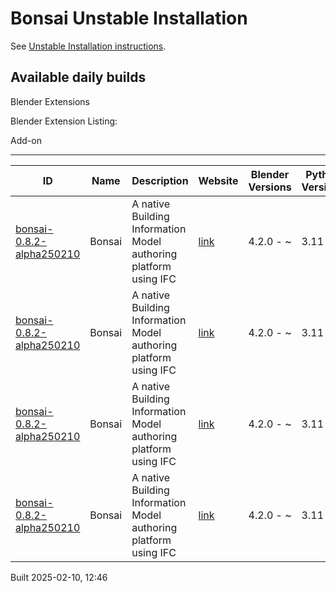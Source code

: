 # Bonsai Unstable Installation

See [Unstable Installation instructions](https://docs.bonsaibim.org/guides/development/installation.html#unstable-installation).

## Available daily builds



Blender Extensions

Blender Extension Listing:

Add-on

---

| ID | Name | Description | Website | Blender Versions | Python Versions | Platforms | Size |
| --- | --- | --- | --- | --- | --- | --- | --- |
| [bonsai-0.8.2-alpha250210](https://github.com/IfcOpenShell/IfcOpenShell/releases/download/bonsai-0.8.2-alpha2502101242/bonsai_py311-0.8.2-alpha250210-windows-x64.zip?repository=https://raw.githubusercontent.com/IfcOpenShell/bonsai_unstable_repo/main/index.json&blender_version_min=4.2.0&platforms=windows-x64&python_versions=3.11) | Bonsai | A native Building Information Model authoring platform using IFC | [link](https://bonsaibim.org/) | 4.2.0 - ~ | 3.11 | windows-x64 | 87.5MB |
| [bonsai-0.8.2-alpha250210](https://github.com/IfcOpenShell/IfcOpenShell/releases/download/bonsai-0.8.2-alpha2502101242/bonsai_py311-0.8.2-alpha250210-macos-x64.zip?repository=https://raw.githubusercontent.com/IfcOpenShell/bonsai_unstable_repo/main/index.json&blender_version_min=4.2.0&platforms=macos-x64&python_versions=3.11) | Bonsai | A native Building Information Model authoring platform using IFC | [link](https://bonsaibim.org/) | 4.2.0 - ~ | 3.11 | macos-x64 | 100.7MB |
| [bonsai-0.8.2-alpha250210](https://github.com/IfcOpenShell/IfcOpenShell/releases/download/bonsai-0.8.2-alpha2502101242/bonsai_py311-0.8.2-alpha250210-linux-x64.zip?repository=https://raw.githubusercontent.com/IfcOpenShell/bonsai_unstable_repo/main/index.json&blender_version_min=4.2.0&platforms=linux-x64&python_versions=3.11) | Bonsai | A native Building Information Model authoring platform using IFC | [link](https://bonsaibim.org/) | 4.2.0 - ~ | 3.11 | linux-x64 | 108.2MB |
| [bonsai-0.8.2-alpha250210](https://github.com/IfcOpenShell/IfcOpenShell/releases/download/bonsai-0.8.2-alpha2502101242/bonsai_py311-0.8.2-alpha250210-macos-arm64.zip?repository=https://raw.githubusercontent.com/IfcOpenShell/bonsai_unstable_repo/main/index.json&blender_version_min=4.2.0&platforms=macos-arm64&python_versions=3.11) | Bonsai | A native Building Information Model authoring platform using IFC | [link](https://bonsaibim.org/) | 4.2.0 - ~ | 3.11 | macos-arm64 | 102.3MB |

Built 2025-02-10, 12:46




